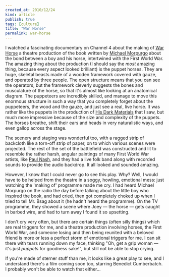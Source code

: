 ```yaml
---
created_at: 2010/12/24
kind: article
publish: true
tags: [culture]
title: "War Horse"
permalink: war-horse
---
```


I watched a fascinating documentary on Channel 4 about the making of [War Horse][] a theatre production of the book written by [Michael Morpurgo][] about the bond between a boy and his horse, intertwined with the First World War. The amazing thing about the production (I should say the *most* amazing thing, because every aspect looked brilliant) is the puppet horses. They are huge, skeletal beasts made of a wooden framework covered with gauze, and operated by three people. The open structure means that you can see the operators, but the framework cleverly suggests the bones and musculature of the horse, so that it's almost like looking at an anatomical diagram. The puppeteers are incredibly skilled, and manage to move this enormous structure in such a way that you completely forget about the puppeteers, the wood and the gauze, and just see a real, live horse. It was rather like the puppets in the production of [His Dark Materials][] that I saw, but much more impressive because of the size and complexity of the puppets. The horses breathe, shift their ears and heads in very naturalistic ways, and even gallop across the stage.

The scenery and staging was wonderful too, with a ragged strip of backcloth like a torn-off strip of paper, on to which various scenes were projected. The rest of the set of the battlefield was constructed and lit to resemble the rather harsh, angular paintings of many First World War artists, like [Paul Nash][], and they had a live folk band along with recorded sounds to provide the audio backdrop. It all looked and sounded amazing.

However, I know that I could never go to see this play. Why? Well, I would have to be helped from the theatre in a soggy, howling, emotional mess: just watching the 'making of' programme made me cry. I had heard Michael Morpurgo on the radio the day before talking about the little boy who inspired the book, and had cried, then got completely choked up when I tried to tell Mr. Bsag about it (he hadn't heard the programme). On the TV programme, they showed a scene where Joey &mdash; the horse &mdash; gets caught in barbed wire, and had to turn away I found it so upsetting.

I don't cry very often, but there are certain things (often silly things) which are real triggers for me, and a theatre production involving horses, the First World War, and someone losing and then being reunited with a beloved friend is more or less a perfect storm of emotional triggers for me. I can sit there with tears running down my face, thinking "Oh, get a grip woman &mdash; it's just *puppets* for goodness sake!", but still not be able to stop crying.

If you're made of sterner stuff than me, it looks like a great play to see, and I understand there's a film coming soon too, starring Benedict Cumberbatch. I probably won't be able to watch that either...


[War Horse]: http://www.nationaltheatre.org.uk/warhorse
[Michael Morpurgo]: http://www.michaelmorpurgo.com/
[His Dark Materials]: http://www.rousette.org.uk/blog/archives/His-Dark-Materials-at-the-Birmingham-Rep/
[Paul Nash]: http://en.wikipedia.org/wiki/Paul_Nash_(artist)

